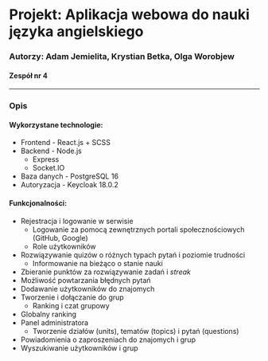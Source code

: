 # Projekt: Aplikacja webowa do nauki języka angielskiego
### Autorzy: Adam Jemielita, Krystian Betka, Olga Worobjew
#### Zespół nr 4

---------------------------------------------------------------------------------

### Opis

#### Wykorzystane technologie:
* Frontend - React.js + SCSS
* Backend - Node.js
  * Express
  * Socket.IO
* Baza danych - PostgreSQL 16
* Autoryzacja - Keycloak 18.0.2

#### Funkcjonalności:
* Rejestracja i logowanie w serwisie
  * Logowanie za pomocą zewnętrznych portali społecznościowych (GitHub, Google)
  * Role użytkowników
* Rozwiązywanie quizów o różnych typach pytań i poziomie trudności
  * Informowanie na bieżąco o stanie nauki
* Zbieranie punktów za rozwiązywanie zadań i *streak*
* Możliwość powtarzania błędnych pytań
* Dodawanie użytkowników do znajomych
* Tworzenie i dołączanie do grup
  * Ranking i czat grupowy
* Globalny ranking
* Panel administratora
  * Tworzenie działów (units), tematów (topics) i pytań (questions)
* Powiadomienia o zaproszeniach do znajomych i grup
* Wyszukiwanie użytkowników i grup
